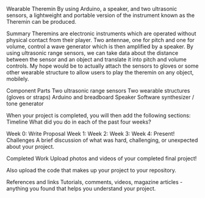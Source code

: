 Wearable Theremin
By using Arduino, a speaker, and two ultrasonic sensors, a lightweight and portable version of the instrument known as the Theremin can be produced.

Summary
Theremins are electronic instruments which are operated without physical contact from their player. Two antennae, one for pitch and one for volume, control a wave generator which is then amplified by a speaker. By using ultrasonic range sensors, we can take data about the distance between the sensor and an object and translate it into pitch and volume controls. My hope would be to actually attach the sensors to gloves or some other wearable structure to allow users to play the theremin on any object, mobilely.

Component Parts
Two ultrasonic range sensors
Two wearable structures (gloves or straps)
Arduino and breadboard
Speaker
Software synthesizer / tone generator

When your project is completed, you will then add the following sections:
Timeline
What did you do in each of the past four weeks?

Week 0: Write Proposal
Week 1:
Week 2:
Week 3:
Week 4: Present!
Challenges
A brief discussion of what was hard, challenging, or unexpected about your project.

Completed Work
Upload photos and videos of your completed final project!

Also upload the code that makes up your project to your repository.

References and links
Tutorials, comments, videos, magazine articles - anything you found that helps you understand your project.
